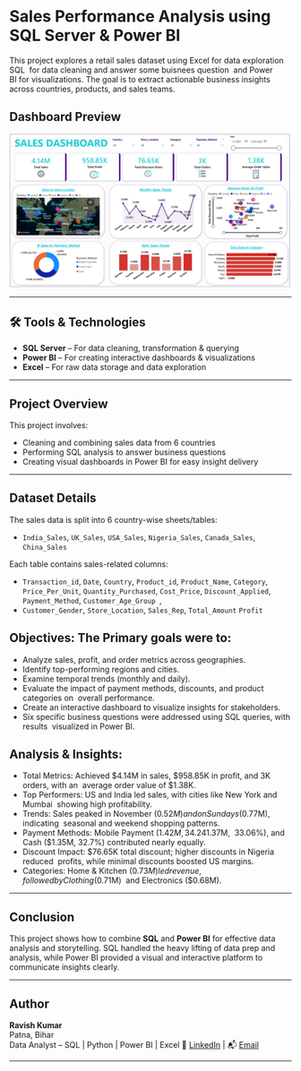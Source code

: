 # Sales Performance Analysis using SQL Server & Power BI

This project explores a retail sales dataset using Excel for data exploration SQL  for data cleaning and answer some buisnees question  and Power BI for visualizations. The goal is to extract actionable business insights across countries, products, and sales teams.


## Dashboard Preview

![Sales Dashboard Preview](images/dashboard.png
)

---

## 🛠 Tools & Technologies

- **SQL Server** – For data cleaning, transformation & querying  
- **Power BI** – For creating interactive dashboards & visualizations  
- **Excel** – For raw data storage and data exploration
---

##  Project Overview

This project involves:
- Cleaning and combining sales data from 6 countries
- Performing SQL analysis to answer business questions
- Creating visual dashboards in Power BI for easy insight delivery

---

##  Dataset Details

The sales data is split into 6 country-wise sheets/tables:
- `India_Sales`, `UK_Sales`, `USA_Sales`, `Nigeria_Sales`, `Canada_Sales`, `China_Sales`

Each table contains sales-related columns:
- `Transaction_id`, `Date`, `Country`, `Product_id`, `Product_Name`, `Category`, `Price_Per_Unit`, `Quantity_Purchased`, `Cost_Price`, `Discount_Applied`, `Payment_Method`, `Customer_Age_Group `,
- `Customer_Gender`, `Store_Location`, `Sales_Rep`, `Total_Amount` `Profit`

## Objectives: The Primary goals were to:

- Analyze sales, profit, and order metrics across geographies. 
- Identify top-performing regions and cities. 
- Examine temporal trends (monthly and daily). 
- Evaluate the impact of payment methods, discounts, and product categories on 
overall performance. 
- Create an interactive dashboard to visualize insights for stakeholders. 
- Six specific business questions were addressed using SQL queries, with results 
visualized in Power BI.

##  Analysis & Insights: 

- Total Metrics: Achieved $4.14M in sales, $958.85K in profit, and 3K orders, with an 
average order value of $1.38K. 
- Top Performers: US and India led sales, with cities like New York and Mumbai 
showing high profitability. 
- Trends: Sales peaked in November ($0.52M) and on Sundays ($0.77M), indicating 
seasonal and weekend shopping patterns. 
- Payment Methods: Mobile Payment ($1.42M, 34.24%), Credit Card ($1.37M, 
33.06%), and Cash ($1.35M, 32.7%) contributed nearly equally. 
- Discount Impact: $76.65K total discount; higher discounts in Nigeria reduced 
profits, while minimal discounts boosted US margins. 
- Categories: Home & Kitchen ($0.73M) led revenue, followed by Clothing ($0.71M) 
and Electronics ($0.68M).

---

##  Conclusion

This project shows how to combine **SQL** and **Power BI** for effective data analysis and storytelling. SQL handled the heavy lifting of data prep and analysis, while Power BI provided a visual and interactive platform to communicate insights clearly.

---

##  Author

**Ravish Kumar**  
  Patna, Bihar  
  Data Analyst – SQL | Python | Power BI  | Excel
🔗 [LinkedIn](https://www.linkedin.com/in/ravish-kumar-b180812b0/) | 📬 [Email](ravishkumar56911@gmail.com)

---

